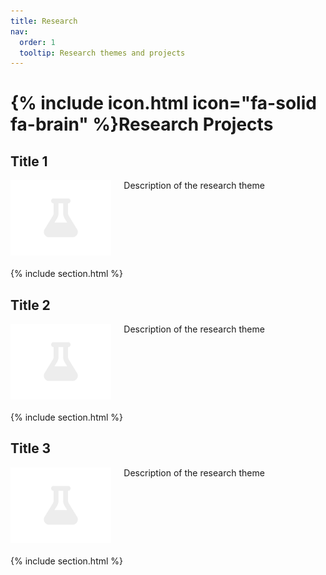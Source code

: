```yaml
---
title: Research
nav:
  order: 1
  tooltip: Research themes and projects
---
```


# {% include icon.html icon="fa-solid fa-brain" %}Research Projects

## Title 1
<div style="display: flex; align-items: flex-start; margin-bottom: 20px;">
  <div style="flex: 1; margin-right: 20px;">
    <img src="images/photo.jpg" alt="Image for Title 1" style="max-width: 100%; height: auto; display: block;">
  </div>
  <div style="flex: 2;">
    Description of the research theme
  </div>
</div>

{% include section.html %}

## Title 2
<div style="display: flex; align-items: flex-start; margin-bottom: 20px;">
  <div style="flex: 1; margin-right: 20px;">
    <img src="images/photo.jpg" alt="Image for Title 2" style="max-width: 100%; height: auto; display: block;">
  </div>
  <div style="flex: 2;">
    Description of the research theme
  </div>
</div>

{% include section.html %}

## Title 3
<div style="display: flex; align-items: flex-start; margin-bottom: 20px;">
  <div style="flex: 1; margin-right: 20px;">
    <img src="images/photo.jpg" alt="Image for Title 3" style="max-width: 100%; height: auto; display: block;">
  </div>
  <div style="flex: 2;">
    Description of the research theme
  </div>
</div>

{% include section.html %}
